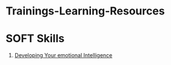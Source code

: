 # Trainings-Learning-Resources

# SOFT Skills
 1. [Developing Your emotional Intelligence](linkedin.com/learning/developing-your-emotional-intelligence/next-steps)
